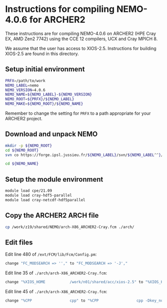 Instructions for compiling NEMO-4.0.6 for ARCHER2
===============================================

These instructions are for compiling NEMO-4.0.6 on ARCHER2 (HPE Cray EX, AMD Zen2 7742) using the CCE 12 compilers, UCX and Cray MPICH 8.

We assume that the user has access to XIOS-2.5. Instructions for building XIOS-2.5 are found in this directory.  

Setup initial environment
-------------------------

```bash
PRFX=/path/to/work
NEMO_LABEL=nemo
NEMO_VERSION=4.0.6
NEMO_NAME=${NEMO_LABEL}-${NEMO_VERSION}
NEMO_ROOT=${PRFX}/${NEMO_LABEL}
NEMO_MAKE=${NEMO_ROOT}/${NEMO_NAME}
```

Remember to change the setting for `PRFX` to a path appropriate for your ARCHER2 project.


Download and unpack NEMO
------------------------

```bash
mkdir -p ${NEMO_ROOT}
cd ${NEMO_ROOT}
svn co https://forge.ipsl.jussieu.fr/${NEMO_LABEL}/svn/${NEMO_LABEL^^}/releases/r${NEMO_VERSION:0:3}/r${NEMO_VERSION} ${NEMO_NAME}

cd ${NEMO_NAME}
```

Setup the module environment
----------------------------

```bash
module load cpe/21.09
module load cray-hdf5-parallel
module load cray-netcdf-hdf5parallel
```

Copy the ARCHER2 ARCH file
----------------------------

```bash
cp /work/z19/shared/NEMO/arch-X86_ARCHER2-Cray.fcm ./arch/
```


Edit files
----------

Edit line 480 of `/ext/FCM/lib/Fcm/Config.pm`:
```bash
change "FC_MODSEARCH => ''," to "FC_MODSEARCH => '-J',"
```

Edit line 35 of `./arch/arch-X86_ARCHER2-Cray.fcm`:
``` bash
change "%XIOS_HOME           /work/n01/shared/acc/xios-2.5" to "%XIOS_HOME           /path/to/xios/2.5/cmpich8-ucx/cce12"
```

Edit line 45 of `./arch/arch-X86_ARCHER2-Cray.fcm`:
``` bash
change "%CPP                 cpp" to "%CPP                 cpp -Dkey_nosignedzero"```
